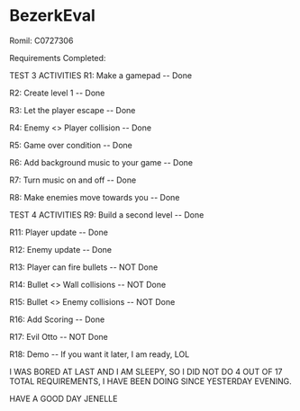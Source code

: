 # BezerkEval

Romil: C0727306

Requirements Completed:

TEST 3 ACTIVITIES 
R1: Make a gamepad -- Done

R2: Create level 1 -- Done

R3: Let the player escape -- Done

R4: Enemy <> Player collision -- Done

R5: Game over condition -- Done

R6: Add background music to your game -- Done

R7: Turn music on and off -- Done

R8: Make enemies move towards you -- Done


TEST 4 ACTIVITIES 
R9: Build a second level -- Done

R11: Player update -- Done

R12: Enemy update -- Done

R13: Player can fire bullets -- NOT Done

R14: Bullet <> Wall collisions -- NOT Done

R15: Bullet <> Enemy collisions -- NOT Done

R16: Add Scoring -- Done

R17: Evil Otto -- NOT Done

R18: Demo -- If you want it later, I am ready, LOL

I WAS BORED AT LAST AND I AM SLEEPY, SO I DID NOT DO 4 OUT OF 17 TOTAL REQUIREMENTS, I HAVE BEEN DOING SINCE YESTERDAY EVENING. 

HAVE A GOOD DAY JENELLE
